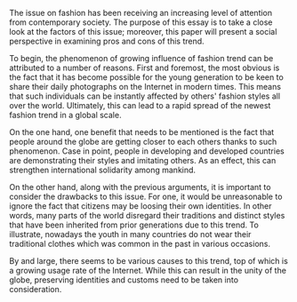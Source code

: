 The issue on fashion has been receiving an increasing level of attention from contemporary society. The purpose of this essay is to take a close look at the factors of this issue; moreover, this paper will present a social perspective in examining pros and cons of this trend.

To begin, the phenomenon of growing influence of fashion trend can be attributed to a number of reasons. First and foremost, the most obvious is the fact that it has become possible for the young generation to be keen to share their daily photographs on the Internet in modern times. This means that such individuals can be instantly affected by others' fashion styles all over the world. Ultimately, this can lead to a rapid spread of the newest fashion trend in a global scale.

On the one hand, one benefit that needs to be mentioned is the fact that people around the globe are getting closer to each others thanks to such phenomenon. Case in point, people in developing and developed countries are demonstrating their styles and imitating others. As an effect, this can strengthen international solidarity among mankind.

On the other hand, along with the previous arguments, it is important to consider the drawbacks to this issue. For one, it would be unreasonable to ignore the fact that citizens may be loosing their own identities. In other words, many parts of the world disregard their traditions and distinct styles that have been inherited from prior generations due to this trend. To illustrate, nowadays the youth in many countries do not wear their traditional clothes which was common in the past in various occasions.

By and large, there seems to be various causes to this trend, top of which is a growing usage rate of the Internet. While this can result in the unity of the globe, preserving identities and customs need to be taken into consideration.

